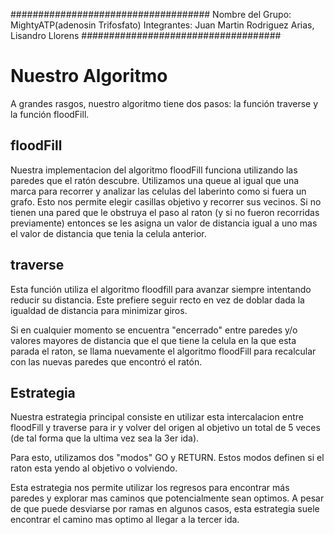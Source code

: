 ####################################
Nombre del Grupo: MightyATP(adenosin Trifosfato)
Integrantes: Juan Martin Rodriguez Arias, Lisandro Llorens
####################################



# Nuestro Algoritmo
A grandes rasgos, nuestro algoritmo tiene dos pasos: la función traverse y la función floodFill.

## floodFill
Nuestra implementacion del algoritmo floodFill funciona utilizando las paredes que el ratón descubre. Utilizamos una queue al igual que una marca para recorrer y analizar las celulas del laberinto como si fuera un grafo. Esto nos permite elegir casillas objetivo y recorrer sus vecinos. Si no tienen una pared que le obstruya el paso al raton (y si no fueron recorridas previamente) entonces se les asigna un valor de distancia igual a uno mas el valor de distancia que tenia la celula anterior.

## traverse
Esta función utiliza el algoritmo floodfill para avanzar siempre intentando reducir su distancia. Este prefiere seguir recto en vez de doblar dada la igualdad de distancia para minimizar giros.

Si en cualquier momento se encuentra "encerrado" entre paredes y/o valores mayores de distancia que el que tiene la celula en la que esta parada el raton, se llama nuevamente el algoritmo floodFill para recalcular con las nuevas paredes que encontró el ratón.

## Estrategia
Nuestra estrategia principal consiste en utilizar esta intercalacion entre floodFill y traverse para ir y volver del origen al objetivo un total de 5 veces (de tal forma que la ultima vez sea la 3er ida).

Para esto, utilizamos dos "modos" GO y RETURN. Estos modos definen si el raton esta yendo al objetivo o volviendo.

Esta estrategia nos permite utilizar los regresos para encontrar más paredes y explorar mas caminos que potencialmente sean optimos. A pesar de que puede desviarse por ramas en algunos casos, esta estrategia suele encontrar el camino mas optimo al llegar a la tercer ida.